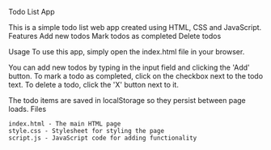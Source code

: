 Todo List App

This is a simple todo list web app created using HTML, CSS and JavaScript.
Features
    Add new todos
    Mark todos as completed
    Delete todos

Usage
To use this app, simply open the index.html file in your browser.

You can add new todos by typing in the input field and clicking the 'Add' button. 
To mark a todo as completed, click on the checkbox next to the todo text. 
To delete a todo, click the 'X' button next to it.

The todo items are saved in localStorage so they persist between page loads.
Files

    index.html - The main HTML page
    style.css - Stylesheet for styling the page
    script.js - JavaScript code for adding functionality
